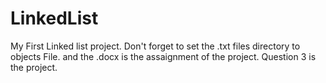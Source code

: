 # LinkedList
My First Linked list project.
Don't forget to set the .txt files directory to objects File.
and the .docx is the assaignment of the project. Question 3 is the project.
